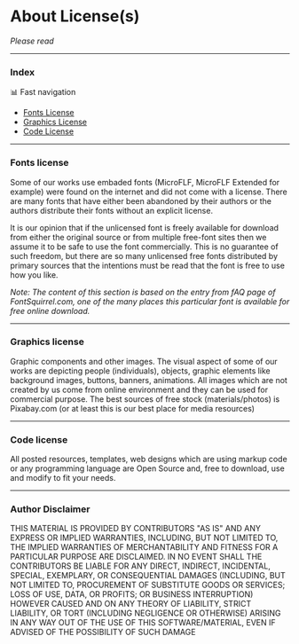 # About License(s)
*Please read*

***


### Index

:bar_chart: Fast navigation

* [Fonts License](README.md#fonts-license)
* [Graphics License](README.md#graphics-license)
* [Code License](README.md#code-license)

***

### Fonts license
Some of our works use embaded fonts (MicroFLF, MicroFLF Extended for example) were found on the internet and did not come with a license. There are many fonts that have either been abandoned by their authors or the authors distribute their fonts without an explicit license.

It is our opinion that if the unlicensed font is freely available for download from either the original source or from multiple free-font sites then we assume it to be safe to use the font commercially. This is no guarantee of such freedom, but there are so many unlicensed free fonts distributed by primary sources that the intentions must be read that the font is free to use how you like.

*Note: The content of this section is based on the entry from fAQ page of FontSquirrel.com, one of the many places this particular font is available for free online download.*

***

### Graphics license
Graphic components and other images.
The visual aspect of some of our works are depicting people (individuals), objects, graphic elements like background images, buttons, banners, animations.
All images which are not created by us come from online environment and they can be used for commercial purpose.
The best sources of free stock (materials/photos) is Pixabay.com (or at least this is our best place for media resources)

***

### Code license
All posted resources, templates, web designs which are using markup code or any programming language are Open Source and, free to download, use and modify to fit your needs.
 
*** 
 
### Author Disclaimer

THIS MATERIAL IS PROVIDED BY CONTRIBUTORS "AS IS" AND ANY EXPRESS OR IMPLIED WARRANTIES, INCLUDING, BUT NOT LIMITED TO, THE IMPLIED WARRANTIES OF MERCHANTABILITY AND FITNESS FOR A PARTICULAR PURPOSE ARE DISCLAIMED.
IN NO EVENT SHALL THE CONTRIBUTORS BE LIABLE FOR ANY DIRECT, INDIRECT, INCIDENTAL, SPECIAL, EXEMPLARY, OR CONSEQUENTIAL DAMAGES (INCLUDING, BUT NOT LIMITED TO, PROCUREMENT OF SUBSTITUTE GOODS OR SERVICES; LOSS OF USE, DATA, OR PROFITS; OR BUSINESS INTERRUPTION) HOWEVER CAUSED AND ON ANY THEORY OF LIABILITY, STRICT LIABILITY, OR TORT (INCLUDING NEGLIGENCE OR OTHERWISE) ARISING IN ANY WAY OUT OF THE USE OF THIS SOFTWARE/MATERIAL, EVEN IF ADVISED OF THE POSSIBILITY OF SUCH DAMAGE


